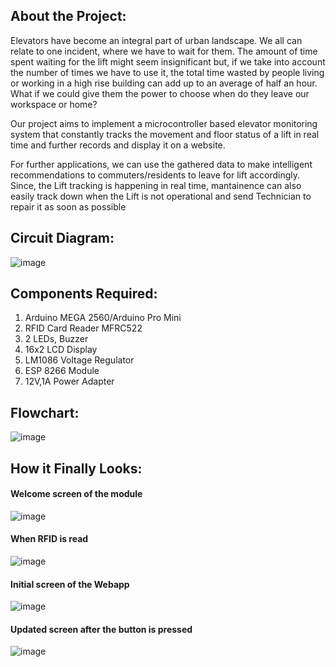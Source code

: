 ## About the Project:

Elevators have become an integral part of urban landscape. We all can relate to one incident, where we have to wait for them. The amount of time spent waiting for the lift might seem insignificant but, if we take into account the number of times we have to use it, the total time wasted by people living or working in a high rise building can add up to an average of half an hour.
What if we could give them the power to choose when do they leave our workspace or home?

Our project aims to implement a microcontroller based elevator monitoring system that constantly tracks the movement and floor status of a lift in real time and further records and display it on a website.

For further applications, we can use the gathered data to make intelligent recommendations to commuters/residents to leave for lift accordingly. Since, the Lift tracking is happening in real time, mantainence can also easily track down when the Lift is not operational and send Technician to repair it as soon as possible

## Circuit Diagram:

![image](https://cloud.githubusercontent.com/assets/22201681/24327860/428d8afc-11f9-11e7-975c-8335337c3bda.png)

## Components Required:

1.	Arduino MEGA 2560/Arduino Pro Mini
2.	RFID Card Reader MFRC522
3.	2 LEDs, Buzzer
4.	16x2 LCD Display
5.	LM1086 Voltage Regulator
6.	ESP 8266 Module
7.	12V,1A Power Adapter

## Flowchart:

![image](https://cloud.githubusercontent.com/assets/22201681/24327872/800c1e5c-11f9-11e7-99c6-2bf14f76d27c.png)

## How it Finally Looks:

#### Welcome screen of the module
![image](https://cloud.githubusercontent.com/assets/22201681/24327878/aa3af626-11f9-11e7-965e-a69546e18166.png)

#### When RFID is read
![image](https://cloud.githubusercontent.com/assets/22201681/24327889/d68570a8-11f9-11e7-884d-fde37d708a70.png)

#### Initial screen of the Webapp
![image](https://cloud.githubusercontent.com/assets/22201681/24327893/ea6b6e1a-11f9-11e7-98b1-3747d326f344.png)

#### Updated screen after the button is pressed
![image](https://cloud.githubusercontent.com/assets/22201681/24327896/fafbc464-11f9-11e7-91f8-c33016c2ad58.png)
